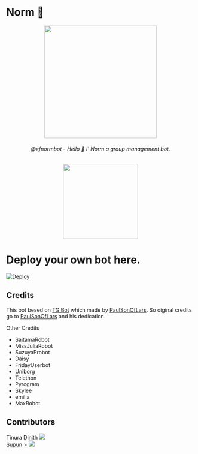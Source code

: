 # Norm 🤖


<p align="center"><a href="https://t.me/efnormbot"><img src="https://user-images.githubusercontent.com/87059430/129430514-573d5706-d5c6-4f38-a67b-85e7a3039398.png" width="300"></a></p>

<h6 align="center"> @efnormbot - Hello 👋 I' Norm a group management bot. </h6>
 
<p align="center"> <a href=https://t.me/efnormbot""><img src="https://user-images.githubusercontent.com/87059430/129430712-ea56286d-e8c7-457f-b267-b4b38704f955.png" width="200"></a></p>

# Deploy your own bot here.
[![Deploy](https://www.herokucdn.com/deploy/button.svg)](https://heroku.com/deploy?template=https://github.com/Efficent-Bots/Norm.git)


## Credits

This bot besed on [TG Bot](https://github.com/PaulSonOfLars/tgbot) which made by [PaulSonOfLars](https://github.com/PaulSonOfLars). So oiginal credits go to [PaulSonOfLars](https://github.com/PaulSonOfLars) and his dedication.

Other Credits
 - SaitamaRobot
 - MissJuliaRobot
 - SuzuyaProbot
 - Daisy
 - FridayUserbot
 - Uniborg
 - Telethon
 - Pyrogram
 - Skylee
 - emilia
 - MaxRobot

## Contributors

Tinura Dinith <img src="https://img.shields.io/badge/TinuraD-107D8D?logo=github"><br/> <a href="https://github.com/TinuraD" alt="TinuraD">
Supun   <a href="https://github.com/githubsupun" alt="TinuraD">> <img src="https://img.shields.io/badge/githubsupun-107D8D?logo=github"><br/>
